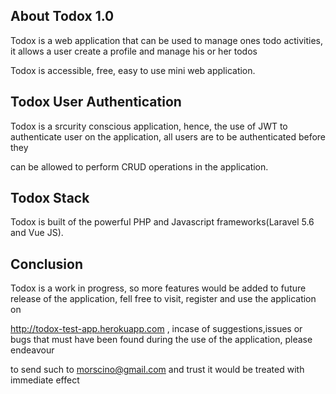 
## About Todox 1.0

Todox is a web application that can be used to manage ones todo activities, it allows a user create a profile and manage his or her todos

Todox is accessible, free, easy to use mini web application.

## Todox User Authentication

Todox is a srcurity conscious application, hence, the use of JWT to authenticate user on the application, all users are to be authenticated before they 

can be allowed to perform CRUD operations in the application.



## Todox Stack

Todox is built of the powerful PHP and Javascript frameworks(Laravel 5.6 and Vue JS).

## Conclusion

Todox is a work in progress, so more features would be added to future release of the application, fell free to visit, register and use the application on

http://todox-test-app.herokuapp.com , incase of suggestions,issues or bugs that must have been found during the use of the application, please endeavour

to send such to morscino@gmail.com and trust it would be treated with immediate effect
